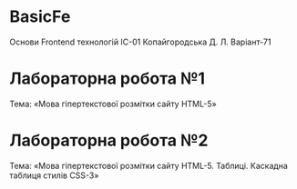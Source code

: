 # BasicFe
Основи Frontend технологій
ІС-01 Копайгородська Д. Л. 
Варіант-71
# Лабораторна робота №1
Тема: «Мова гіпертекстової розмітки сайту HTML-5»
# Лабораторна робота №2
Тема: «Мова гіпертекстової розмітки сайту HTML-5. Таблиці.
 Каскадна таблиця стилів CSS-3»
